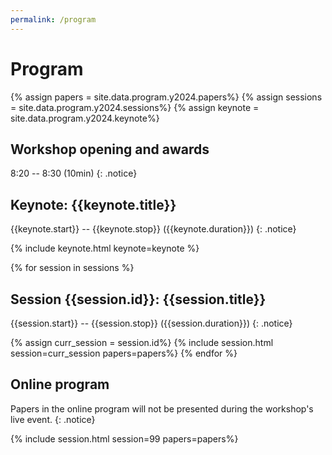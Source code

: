 ```yaml
---
permalink: /program
---
```


# Program

<!-- Load all papers -->
{% assign papers = site.data.program.y2024.papers%}
{% assign sessions = site.data.program.y2024.sessions%}
{% assign keynote = site.data.program.y2024.keynote%}

## Workshop opening and awards

8:20 -- 8:30 (10min)
{: .notice}

<!-- Keynote -->
## Keynote: {{keynote.title}}

{{keynote.start}} -- {{keynote.stop}} ({{keynote.duration}})
{: .notice}

{% include keynote.html keynote=keynote %}

<!-- Paper sessions -->
{% for session in sessions %}
## Session {{session.id}}: {{session.title}}

{{session.start}} -- {{session.stop}} ({{session.duration}})
{: .notice}

{% assign curr_session = session.id%}
{% include session.html session=curr_session papers=papers%}
{% endfor %}

<!-- Online papers -->
## Online program

Papers in the online program will not be presented during the workshop's live event.
{: .notice}

{% include session.html session=99 papers=papers%}
